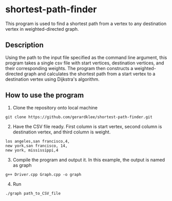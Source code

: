 # shortest-path-finder
This program is used to find a shortest path from a vertex to any destination vertex in weighted-directed graph.

## Description
Using the path to the input file specified as the command line argument, this program takes a single csv file with start vertices, destination vertices, and their corresponding weights. The program then constructs a weighted-directed graph and calculates the shortest path from a start vertex to a destination vertex using Dijkstra's algorithm. 

## How to use the program
1. Clone the repository onto local machine
```
git clone https://github.com/gerardklee/shortest-path-finder.git
```
2. Have the CSV file ready. First column is start vertex, second column is destination vertex, and third column is weight.
```
los angeles,san francisco,4,
new york,san francisco, 14,
new york, mississippi,4
```
3. Compile the program and output it. In this example, the output is named as graph
```
g++ Driver.cpp Graph.cpp -o graph
```
4. Run
```
./graph path_to_CSV_file
